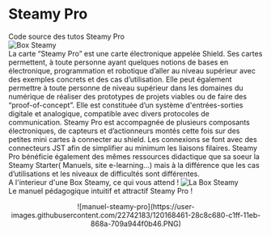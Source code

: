 # Steamy Pro
Code source des tutos Steamy Pro <br/>
![Box Steamy](https://user-images.githubusercontent.com/22742183/120164806-3d0ac480-c1fb-11eb-930f-595dedfaff26.png) 
<br/>
La carte “Steamy Pro” est une carte électronique appelée Shield. Ses cartes permettent, à toute personne ayant quelques notions de bases en électronique, programmation et robotique d’aller au niveau supérieur avec des exemples concrets et des cas d’utilisation. Elle peut également permettre à toute personne de niveau supérieur dans les domaines du numérique de réaliser des prototypes de projets viables ou de faire des “proof-of-concept”. Elle est constituée d’un système d'entrées-sorties digitale et analogique, compatible avec divers  protocoles de communication. Steamy Pro est accompagnée de plusieurs composants  électroniques, de capteurs et d’actionneurs montés cette fois sur des petites mini cartes à connecter au shield. Les connexions se font avec des connecteurs JST  afin de simplifier au minimum les liaisons filaires.
Steamy Pro bénéficie également des mêmes ressources didactique que sa soeur la Steamy Starter( Manuels, site e-learning…) mais à la différence que les cas d’utilisations et les niveaux de difficultés sont différentes. 
<br/>
<span>A l'interieur d'une Box Steamy, ce qui vous attend ! </span>
![La Box Steamy](https://user-images.githubusercontent.com/22742183/120165805-3af53580-c1fc-11eb-8c4e-a47ee012db7d.png)
<br />
<span>Le manuel pédagogique intuitif et attractif Steamy Pro ! </span>
<center>
![manuel-steamy-pro](https://user-images.githubusercontent.com/22742183/120168461-28c8c680-c1ff-11eb-868a-709a944f0b46.PNG)
</center>

